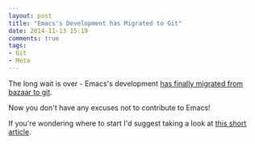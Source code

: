 ```yaml
---
layout: post
title: "Emacs's Development has Migrated to Git"
date: 2014-11-13 15:19
comments: true
tags:
- Git
- Meta
---
```


The long wait is over - Emacs's development
[has finally migrated from bazaar to git](https://lists.gnu.org/archive/html/emacs-devel/2014-11/msg00681.html).

Now you don't have any excuses not to contribute to Emacs!

If you're wondering where to start I'd suggest taking a look at [this short article](http://lars.ingebrigtsen.no/2014/11/13/welcome-new-emacs-developers/).
